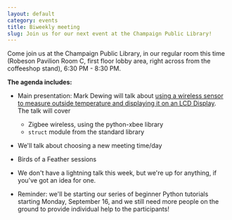 ```yaml
---
layout: default
category: events
title: Biweekly meeting
slug: Join us for our next event at the Champaign Public Library!
---
```


Come join us at the Champaign Public Library, in our regular room this time
(Robeson Pavilion Room C, first floor lobby area, right across from the
coffeeshop stand), 6:30 PM - 8:30 PM.

**The agenda includes:**

* Main presentation: Mark Dewing will talk about <a href='https://github.com/markdewing/temperature-monitor'>using a wireless sensor to
  measure outside temperature and displaying it on an LCD Display</a>. The talk will
  cover
  * Zigbee wireless, using the python-xbee library
  * ```struct``` module from the standard library

* We'll talk about choosing a new meeting time/day

* Birds of a Feather sessions

* We don't have a lightning talk this week, but we're up for anything, if
you've got an idea for one.

* Reminder: we'll be starting our series of beginner Python tutorials starting
Monday, September 16, and we still need more people on the ground to provide
individual help to the participants!

